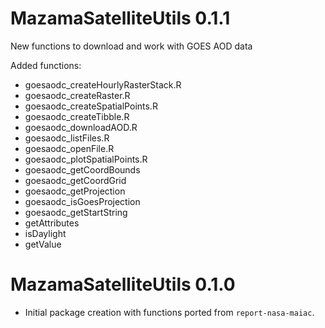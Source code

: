 # MazamaSatelliteUtils 0.1.1

  New functions to download and work with GOES AOD data

  Added functions:
  - goesaodc_createHourlyRasterStack.R
  - goesaodc_createRaster.R
  - goesaodc_createSpatialPoints.R
  - goesaodc_createTibble.R
  - goesaodc_downloadAOD.R
  - goesaodc_listFiles.R
  - goesaodc_openFile.R
  - goesaodc_plotSpatialPoints.R
  - goesaodc_getCoordBounds
  - goesaodc_getCoordGrid
  - goesaodc_getProjection
  - goesaodc_isGoesProjection
  - goesaodc_getStartString
  - getAttributes
  - isDaylight
  - getValue

# MazamaSatelliteUtils 0.1.0

 * Initial package creation with functions ported from `report-nasa-maiac`.


  